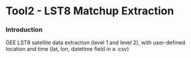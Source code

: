 # Tool2 - LST8 Matchup Extraction

### Introduction

GEE LST8 satellite data extraction (level 1 and level 2), with user-defined location and time (lat, lon, datetime field in a .csv)
